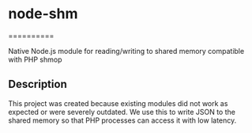 # node-shm
==========

Native Node.js module for reading/writing to shared memory compatible with PHP shmop

Description
-----------

This project was created because existing modules did not work as expected or were severely outdated.
We use this to write JSON to the shared memory so that PHP processes can access it with low latency.
 

